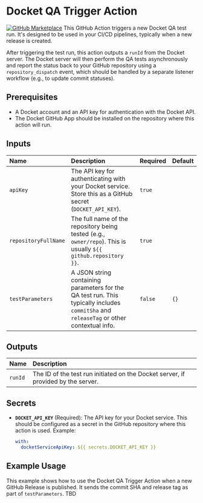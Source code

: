 # Docket QA Trigger Action

[![GitHub Marketplace](https://img.shields.io/badge/Marketplace-Docket%20QA%20Trigger-blue.svg?colorA=24292e&colorB=0366d6&style=flat&longCache=true&logo=github)](https://github.com/marketplace/actions/docket-action) This GitHub Action triggers a new Docket QA test run. It's designed to be used in your CI/CD pipelines, typically when a new release is created.

After triggering the test run, this action outputs a `runId` from the Docket server. The Docket server will then perform the QA tests asynchronously and report the status back to your GitHub repository using a `repository_dispatch` event, which should be handled by a separate listener workflow (e.g., to update commit statuses).

## Prerequisites

* A Docket account and an API key for authentication with the Docket API.
* The Docket GitHub App should be installed on the repository where this action will run.

## Inputs

| Name                  | Description                                                                                                                               | Required | Default                               |
| :-------------------- | :---------------------------------------------------------------------------------------------------------------------------------------- | :------- | :------------------------------------ |
| `apiKey` | The API key for authenticating with your Docket service. Store this as a GitHub secret (`DOCKET_API_KEY`).                                                   | `true`   |                                       |
| `repositoryFullName`  | The full name of the repository being tested (e.g., `owner/repo`). This is usually `${{ github.repository }}`.                               | `true`   |                                       |
| `testParameters`      | A JSON string containing parameters for the QA test run. This typically includes `commitSha` and `releaseTag` or other contextual info. | `false`  | `{}`                                  |

## Outputs

| Name    | Description                                                     |
| :------ | :-------------------------------------------------------------- |
| `runId` | The ID of the test run initiated on the Docket server, if provided by the server. |

## Secrets

* **`DOCKET_API_KEY`** (Required): The API key for your Docket service. This should be configured as a secret in the GitHub repository where this action is used. Example:
    ```yaml
    with:
      docketServiceApiKey: ${{ secrets.DOCKET_API_KEY }}
    ```

## Example Usage

This example shows how to use the Docket QA Trigger Action when a new GitHub Release is published. It sends the commit SHA and release tag as part of `testParameters`.
TBD